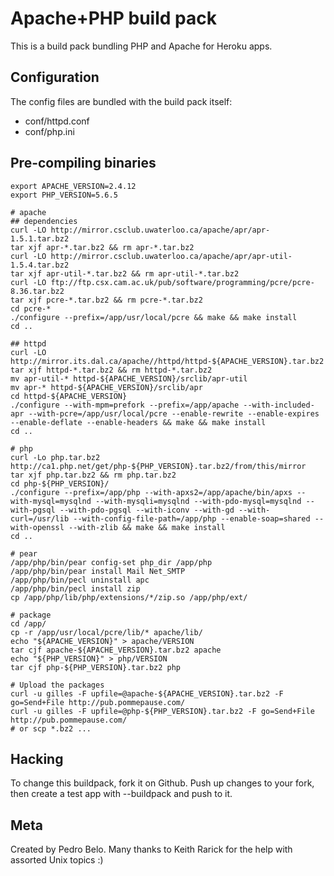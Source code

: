 Apache+PHP build pack
========================

This is a build pack bundling PHP and Apache for Heroku apps.

Configuration
-------------

The config files are bundled with the build pack itself:

* conf/httpd.conf
* conf/php.ini


Pre-compiling binaries
----------------------

    export APACHE_VERSION=2.4.12
    export PHP_VERSION=5.6.5
    
    # apache
    ## dependencies
    curl -LO http://mirror.csclub.uwaterloo.ca/apache/apr/apr-1.5.1.tar.bz2
    tar xjf apr-*.tar.bz2 && rm apr-*.tar.bz2
    curl -LO http://mirror.csclub.uwaterloo.ca/apache/apr/apr-util-1.5.4.tar.bz2
    tar xjf apr-util-*.tar.bz2 && rm apr-util-*.tar.bz2
    curl -LO ftp://ftp.csx.cam.ac.uk/pub/software/programming/pcre/pcre-8.36.tar.bz2
    tar xjf pcre-*.tar.bz2 && rm pcre-*.tar.bz2
    cd pcre-*
    ./configure --prefix=/app/usr/local/pcre && make && make install
    cd ..
    
    ## httpd
    curl -LO http://mirror.its.dal.ca/apache//httpd/httpd-${APACHE_VERSION}.tar.bz2
    tar xjf httpd-*.tar.bz2 && rm httpd-*.tar.bz2
    mv apr-util-* httpd-${APACHE_VERSION}/srclib/apr-util
    mv apr-* httpd-${APACHE_VERSION}/srclib/apr
    cd httpd-${APACHE_VERSION}
    ./configure --with-mpm=prefork --prefix=/app/apache --with-included-apr --with-pcre=/app/usr/local/pcre --enable-rewrite --enable-expires --enable-deflate --enable-headers && make && make install
    cd ..
    
    # php
    curl -Lo php.tar.bz2 http://ca1.php.net/get/php-${PHP_VERSION}.tar.bz2/from/this/mirror
    tar xjf php.tar.bz2 && rm php.tar.bz2
    cd php-${PHP_VERSION}/
    ./configure --prefix=/app/php --with-apxs2=/app/apache/bin/apxs --with-mysql=mysqlnd --with-mysqli=mysqlnd --with-pdo-mysql=mysqlnd --with-pgsql --with-pdo-pgsql --with-iconv --with-gd --with-curl=/usr/lib --with-config-file-path=/app/php --enable-soap=shared --with-openssl --with-zlib && make && make install
    cd ..
    
    # pear
    /app/php/bin/pear config-set php_dir /app/php
    /app/php/bin/pear install Mail Net_SMTP
    /app/php/bin/pecl uninstall apc
    /app/php/bin/pecl install zip
    cp /app/php/lib/php/extensions/*/zip.so /app/php/ext/
    
    # package
    cd /app/
    cp -r /app/usr/local/pcre/lib/* apache/lib/
    echo "${APACHE_VERSION}" > apache/VERSION
    tar cjf apache-${APACHE_VERSION}.tar.bz2 apache
    echo "${PHP_VERSION}" > php/VERSION
    tar cjf php-${PHP_VERSION}.tar.bz2 php

    # Upload the packages
    curl -u gilles -F upfile=@apache-${APACHE_VERSION}.tar.bz2 -F go=Send+File http://pub.pommepause.com/
    curl -u gilles -F upfile=@php-${PHP_VERSION}.tar.bz2 -F go=Send+File http://pub.pommepause.com/
    # or scp *.bz2 ...


Hacking
-------

To change this buildpack, fork it on Github. Push up changes to your fork, then create a test app with --buildpack <your-github-url> and push to it.


Meta
----

Created by Pedro Belo.
Many thanks to Keith Rarick for the help with assorted Unix topics :)
